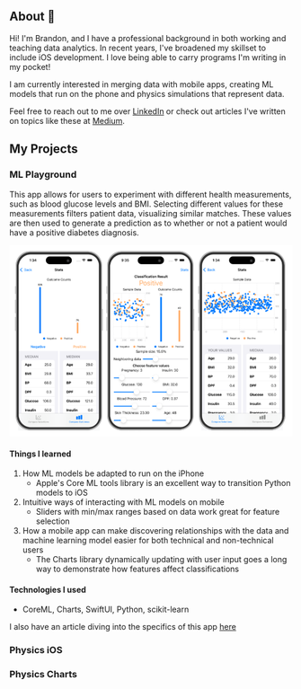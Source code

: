 ## About 👋
Hi! I'm Brandon, and I have a professional background in both working and teaching data analytics. In recent years, I've broadened my skillset to include iOS development. I love being able to carry programs I'm writing in my pocket!

I am currently interested in merging data with mobile apps, creating ML models that run on the phone and physics simulations that represent data.

Feel free to reach out to me over [LinkedIn](https://www.linkedin.com/in/brandon-knox-cs/) or check out articles I've written on topics like these at [Medium](https://medium.com/@brandonknox_6151).

## My Projects
### ML Playground
This app allows for users to experiment with different health measurements, such as blood glucose levels and BMI.  Selecting different values for these measurements filters patient data, visualizing similar matches. These values are then used to generate a prediction as to whether or not a patient would have a positive diabetes diagnosis.

![Classification Interface Screenshot](screenshots/ml_playground/ml_playground_screens_framed.png)

#### Things I learned

1. How ML models be adapted to run on the iPhone
	- Apple's Core ML tools library is an excellent way to transition Python models to iOS
1. Intuitive ways of interacting with ML models on mobile
	- Sliders with min/max ranges based on data work great for feature selection
1. How a mobile app can make discovering relationships with the data and machine learning model easier for both technical and non-technical users
	- The Charts library dynamically updating with user input goes a long way to demonstrate how features affect classifications

#### Technologies I used
- CoreML, Charts, SwiftUI, Python, scikit-learn

I also have an article diving into the specifics of this app [here](https://medium.com/@brandonknox_6151/multi-touch-ml-models-572f7cb27874)



### Physics iOS

### Physics Charts



<!--
**bkdevart/bkdevart** is a ✨ _special_ ✨ repository because its `README.md` (this file) appears on your GitHub profile.

Here are some ideas to get you started:

- 🔭 I’m currently working on ...
- 🌱 I’m currently learning ...
- 👯 I’m looking to collaborate on ...
- 🤔 I’m looking for help with ...
- 💬 Ask me about ...
- 📫 How to reach me: ...
- 😄 Pronouns: ...
- ⚡ Fun fact: ...
-->
